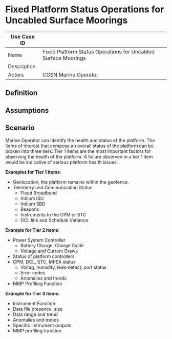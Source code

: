 # Fixed Platform Status Operations for Uncabled Surface Moorings

 | Use Case ID | |
 | -- | -- |
 | Name | Fixed Platform Status Operations for Uncabled Surface Moorings |
 | Description | |
 | Actors | CGSN Marine Operator | 

## Definition

## Assumptions

## Scenario

Marine Operator can identify the health and status of the platform. The items of interest that compose an overall status
of the platform can be broken into three tiers. Tier 1 items are the most important factors for observing the health of
the platform. A failure observed in a tier 1 item would be indicative of serious platform health issues.

__Examples for Tier 1 items__:

 - Geolocation, the platform remains within the geofence.
 - Telemetry and Communication Status
   - Fleed Broadband
   - Iridium ISU
   - Iridium SBD
   - Beacons
   - Instruments to the CPM or STC
   - DCL link and Schedule Variance

__Example for Tier 2 items__:

 - Power System Controller
   - Battery Charge, Charge Cycle
   - Voltage and Current Draws
 - Status of platform controllers
 - CPM, DCL, STC, MPEA status
   - Voltag, humidity, leak-detect, port status
   - Error codes
   - Anomalies and trends
 - MMP Profiling Function

__Example for Tier 3 items__:

 - Instrument Function
  - Data file presence, size
  - Data range and trend
  - Anomalies and trends
  - Specific instrument outputs
 - MMP profiling function



